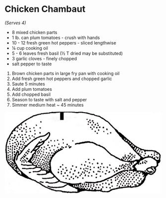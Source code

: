 # Chicken Chambaut
*(Serves 4)*

* 8 mixed chicken parts
* 1 lb. can plum tomatoes - crush with hands
* 10 - 12 fresh green hot peppers - sliced lengthwise
* ¼ cup cooking oil
* 5 - 6 leaves fresh basil (½ T dried may be substituted)
* 3 garlic cloves - finely chopped
* salt pepper to taste

1. Brown chicken parts in large fry pan with cooking oil
2. Add fresh green hot peppers and chopped garlic
3. Saute 5 minutes
4. Add plum tomatoes
5. Add chopped basil
6. Season to taste with salt and pepper
7. Simmer medium heat ~ 45 minutes

![Chicken](/images/meats/chicken.jpg)